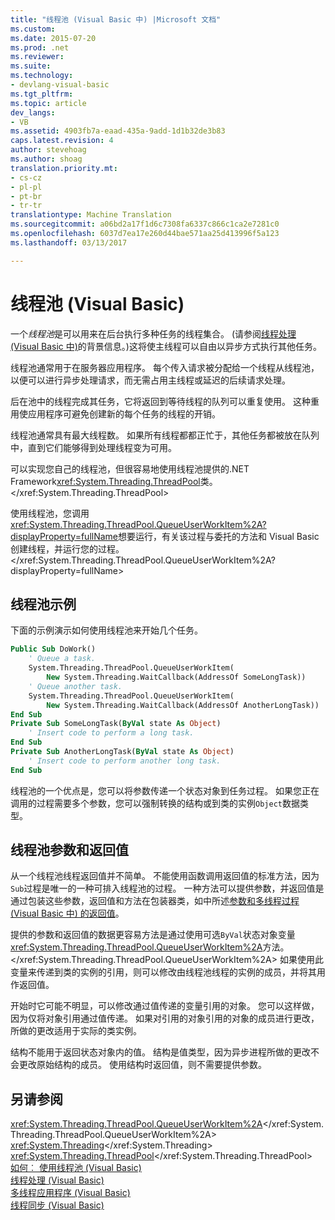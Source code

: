 ```yaml
---
title: "线程池 (Visual Basic 中) |Microsoft 文档"
ms.custom: 
ms.date: 2015-07-20
ms.prod: .net
ms.reviewer: 
ms.suite: 
ms.technology:
- devlang-visual-basic
ms.tgt_pltfrm: 
ms.topic: article
dev_langs:
- VB
ms.assetid: 4903fb7a-eaad-435a-9add-1d1b32de3b83
caps.latest.revision: 4
author: stevehoag
ms.author: shoag
translation.priority.mt:
- cs-cz
- pl-pl
- pt-br
- tr-tr
translationtype: Machine Translation
ms.sourcegitcommit: a06bd2a17f1d6c7308fa6337c866c1ca2e7281c0
ms.openlocfilehash: 6037d7ea17e260d44bae571aa25d413996f5a123
ms.lasthandoff: 03/13/2017

---
```

# <a name="thread-pooling-visual-basic"></a>线程池 (Visual Basic)
一个*线程池*是可以用来在后台执行多种任务的线程集合。 (请参阅[线程处理 (Visual Basic 中)](../../../../visual-basic/programming-guide/concepts/threading/index.md)的背景信息。)这将使主线程可以自由以异步方式执行其他任务。  
  
 线程池通常用于在服务器应用程序。 每个传入请求被分配给一个线程从线程池，以便可以进行异步处理请求，而无需占用主线程或延迟的后续请求处理。  
  
 后在池中的线程完成其任务，它将返回到等待线程的队列可以重复使用。 这种重用使应用程序可避免创建新的每个任务的线程的开销。  
  
 线程池通常具有最大线程数。 如果所有线程都都正忙于，其他任务都被放在队列中，直到它们能够得到处理线程变为可用。  
  
 可以实现您自己的线程池，但很容易地使用线程池提供的.NET Framework<xref:System.Threading.ThreadPool>类。</xref:System.Threading.ThreadPool>  
  
 使用线程池，您调用<xref:System.Threading.ThreadPool.QueueUserWorkItem%2A?displayProperty=fullName>想要运行，有关该过程与委托的方法和 Visual Basic 创建线程，并运行您的过程。</xref:System.Threading.ThreadPool.QueueUserWorkItem%2A?displayProperty=fullName>  
  
## <a name="thread-pooling-example"></a>线程池示例  
 下面的示例演示如何使用线程池来开始几个任务。  
  
```vb  
Public Sub DoWork()  
    ' Queue a task.  
    System.Threading.ThreadPool.QueueUserWorkItem(  
        New System.Threading.WaitCallback(AddressOf SomeLongTask))  
    ' Queue another task.  
    System.Threading.ThreadPool.QueueUserWorkItem(  
        New System.Threading.WaitCallback(AddressOf AnotherLongTask))  
End Sub  
Private Sub SomeLongTask(ByVal state As Object)  
    ' Insert code to perform a long task.  
End Sub  
Private Sub AnotherLongTask(ByVal state As Object)  
    ' Insert code to perform another long task.  
End Sub  
```  
  
 线程池的一个优点是，您可以将参数传递一个状态对象到任务过程。 如果您正在调用的过程需要多个参数，您可以强制转换的结构或到类的实例`Object`数据类型。  
  
## <a name="thread-pool-parameters-and-return-values"></a>线程池参数和返回值  
 从一个线程池线程返回值并不简单。 不能使用函数调用返回值的标准方法，因为`Sub`过程是唯一的一种可排入线程池的过程。 一种方法可以提供参数，并返回值是通过包装这些参数，返回值和方法在包装器类，如中所述[参数和多线程过程 (Visual Basic 中) 的返回值](../../../../visual-basic/programming-guide/concepts/threading/parameters-and-return-values-for-multithreaded-procedures.md)。  
  
 提供的参数和返回值的数据更容易方法是通过使用可选`ByVal`状态对象变量<xref:System.Threading.ThreadPool.QueueUserWorkItem%2A>方法。</xref:System.Threading.ThreadPool.QueueUserWorkItem%2A> 如果使用此变量来传递到类的实例的引用，则可以修改由线程池线程的实例的成员，并将其用作返回值。  
  
 开始时它可能不明显，可以修改通过值传递的变量引用的对象。 您可以这样做，因为仅将对象引用通过值传递。 如果对引用的对象引用的对象的成员进行更改，所做的更改适用于实际的类实例。  
  
 结构不能用于返回状态对象内的值。 结构是值类型，因为异步进程所做的更改不会更改原始结构的成员。 使用结构时返回值，则不需要提供参数。  
  
## <a name="see-also"></a>另请参阅  
 <xref:System.Threading.ThreadPool.QueueUserWorkItem%2A></xref:System.Threading.ThreadPool.QueueUserWorkItem%2A>   
 <xref:System.Threading></xref:System.Threading>   
 <xref:System.Threading.ThreadPool></xref:System.Threading.ThreadPool>   
 [如何︰ 使用线程池 (Visual Basic)](../../../../visual-basic/programming-guide/concepts/threading/how-to-use-a-thread-pool.md)   
 [线程处理 (Visual Basic)](../../../../visual-basic/programming-guide/concepts/threading/index.md)   
 [多线程应用程序 (Visual Basic)](../../../../visual-basic/programming-guide/concepts/threading/multithreaded-applications.md)   
 [线程同步 (Visual Basic)](../../../../visual-basic/programming-guide/concepts/threading/thread-synchronization.md)
